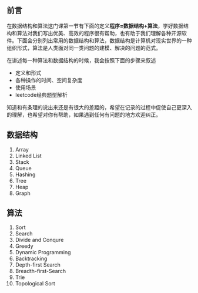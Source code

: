 ## 前言
在数据结构和算法这门课第一节有下面的定义**程序=数据结构+算法**，学好数据结构和算法对我们写出优美、高效的程序很有帮助，也有助于我们理解各种开源软件。下面会分别列出常用的数据结构和算法，数据结构是计算机对现实世界的一种组织形式，算法是人类面对同一类问题的建模、解决的问题的范式。

在讲述每一种算法和数据结构的时候，我会按照下面的步骤来叙述

- 定义和形式
- 各种操作的时间、空间复杂度
- 使用场景
- leetcode经典题型解析

知道和有条理的说出来还是有很大的差距的，希望在记录的过程中促使自己更深入的理解，也希望对你有帮助，如果遇到任何有问题的地方欢迎纠正。


## 数据结构

1. Array
2. Linked List
3. Stack
4. Queue
5. Hashing
6. Tree
7. Heap
8. Graph

## 算法
1. Sort
2. Search
3. Divide and Conqure
4. Greedy
4. Dynamic Programming
5. Backtracking
6. Depth-first Search
7. Breadth-first-Search
8. Trie
9. Topological Sort





